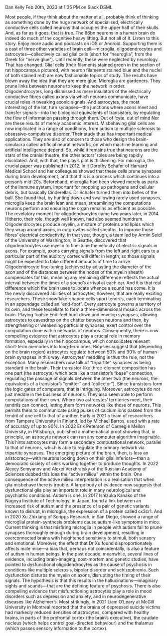Dan Kelly
  Feb 20th, 2023 at 1:35 PM on Slack DSML  
  
Most people, if they think about the matter at all, probably think of thinking as something done by
the huge network of specialised, electrically conductive cells called neurons that occupies the upper
half of their skulls. And, as far as it goes, that is true. The 86bn neurons in a human brain do indeed do much of the cognitive heavy lifting. But not all of it.
Listen to this story. Enjoy more audio and podcasts on iOS or Android.
Supporting them is a cast of three other varieties of brain cell—microglia, oligodendrocytes and
 astrocytes—collectively called glial cells (short for “neuroglia”, from the Greek for “nerve glue”).
Until recently, these were neglected by neurology. That has changed. Glial cells (their filaments
stained green in the section of rat hippocampus pictured, with neuron filaments stained blue and the
nuclei of both stained red) are now fashionable topics of study. The results have blown away the
idea that they are mere glue.
Microglia are gardeners. They prune links between neurons to keep the network in order. Oligodendrocytes,
 long dismissed as mere insulators of the electrically conductive fibres called axons via which neurons
communicate, have crucial roles in tweaking axonic signals. And astrocytes, the most interesting of the
lot, turn synapses—the junctions where axons meet and transfer signals—into the biological equivalents
 of transistors, by regulating the flow of information passing through them.
Out of ‘cyte, out of mind
Nor are these results of merely academic interest. Misbehaving glial cells are now implicated in a
range of conditions, from autism to multiple sclerosis to obsessive-compulsive disorder. Their study
thus has important medical applications. They are also of concern to those who design the
 brain-simulacra called artificial neural networks, on which machine learning and artificial
intelligence depend. So, while it remains true that neurons are the stars of the cranial theatre,
the other actors’ roles are being rapidly elucidated. And, with that, the play’s plot is thickening.
For microglia, the crucial paper was published in 2012. In it Dorothy Schafer of Harvard Medical
School and her colleagues showed that these cells prune synapses during brain development, and that
 this is a process which continues into a person’s mid-20s. Beforehand, microglia had been viewed
merely as parts of the immune system, important for mopping up pathogens and cellular debris, but
basically Cinderellas. Dr Schafer turned them into belles of the ball. She found that, by hunting
down and swallowing rarely used synapses, microglia keep the brain lean and mean, streamlining the
 computations neurons perform and ensuring the organ remains as efficient as possible.
The revelatory moment for oligodendrocytes came two years later, in 2014. Hitherto, their role,
though well known, had also seemed humdrum. Oligodendrocytes produce myelin, a mixture of proteins
and lipids which they wrap around axons, in outgrowths called sheaths, to improve those fibres’
electrical conductivity. In that year, though, a team led by Armin Seidl of the University of
Washington, in Seattle, discovered that oligodendrocytes use myelin to fine-tune the velocity of
electric signals in axons.
For example, axons carrying signals from the left and right ears to a particular part of the auditory
cortex will differ in length, so those signals might be expected to take different amounts of time
 to arrive. Oligodendrocyte fine-tuning (achieved by adjusting the diameter of the axon and of the
distances between the nodes of the myelin sheath) compensates for this, meaning any remaining
difference reflects the actual interval between the times of a sound’s arrival at each ear. And it
 is that real difference which the brain uses to locate whence a sound has come.
It is the newly discovered abilities of astrocytes, however, that are really exciting researchers.
These snowflake-shaped cells sport tendrils, each terminating in an appendage called an “end-foot”.
 Every astrocyte governs a territory of its own, and these tessellate to form a three-dimensional
mosaic across the brain.
Playing footsie
End-feet hunt down and envelop synapses, allowing astrocytes to eavesdrop on the chatter between neurons and then, by strengthening or weakening particular synapses, exert control over the computation done within networks of neurons. Consequently, there is now compelling evidence that astrocytes play a crucial role in memory formation, especially in the hippocampus, which consolidates relevant short-term memories into long-term ones.
Biopsies suggest that (depending on the brain region) astrocytes regulate between 50% and 90% of
human-brain synapses in this way. Astrocytes’ meddling is thus the rule, not the exception. Many
researchers now talk of “tripartite” synapses as being standard in the brain. Their transistor-like
three-element composition has one part (the astrocyte) which acts like a transistor’s “base” connection,
 regulating the passage of signals between the other two (the neurons, the equivalents of a transistor’s
 “emitter” and “collector”). Since transistors form the logic gates of computers, that is intriguing.
Moreover, astrocytes do not just meddle in the business of neurons. They also seem able to perform
computations of their own. Where two astrocytes’ territories meet, their tendrils can connect, letting
 them form networks like those of neurons. This permits them to communicate using pulses of calcium
ions passed from the tendril of one cell to that of another.
Early in 2021 a team of researchers from Tampere University in Finland, led by Michael Barros, used
with a rate of accuracy of up to 90%. In 2022 Erik Peterson of Carnegie Mellon University, in
Pittsburgh, published a mathematical proof showing that, in principle, an astrocyte network can
run any computer algorithm imaginable. This hints astrocytes may form a secondary computational
 network, parallel to that of neurons, which is able to regulate the primary network via tripartite
synapses.
The emerging picture of the brain, then, is less an aristocracy—with neurons looking down on their
glial inferiors—than a democratic society of cells working together to produce thoughts. In 2022
 Alexey Semyanov and Alexei Verkhratsky of the Russian Academy of Sciences dubbed this idea the
 “active milieu” within the brain.
One consequence of the active milieu interpretation is a realisation that when glia misbehave there is
trouble. A large body of evidence now suggests that dysfunctional glia play an important role in many
neurological and psychiatric conditions.
Autism is one. In 2017 Ishizuka Kanako of the Nagoya Institute of Technology, in Japan, found a link
 between an increased risk of autism and the presence of a pair of genetic variants known to disrupt,
 in microglia, the expression of a protein called cx3cr1. And in 2020 Xu Zhixiang of Scripps Research,
in San Diego, showed a range of microglial protein-synthesis problems cause autism-like symptoms in
mice.
Current thinking is that misfiring microglia in people with autism fail to prune synapses thoroughly
enough during brain development, resulting in overconnected brains with heightened sensitivity to
stimuli, both sensory and emotional. Moreover, the effect that Dr Xu found disproportionately affects
male mice—a bias that, perhaps not coincidentally, is also a feature of autism in human beings.
In the past decade, meanwhile, several lines of evidence, including brain-imaging, post-mortem and
 genetic studies, have pointed to dysfunctional oligodendrocytes as the cause of psychosis in conditions
like multiple sclerosis, bipolar disorder and schizophrenia. Such dysfunction disturbs the myelin on
axons, disrupting the timing of their signals. The hypothesis is that this results in the
hallucinations—imaginary sights and sounds—that are the defining feature of psychosis.
There is also compelling evidence that misfunctioning astrocytes play a role in mood disorders such
as depression and anxiety, and in neurodegenerative diseases like Alzheimer’s. Most strikingly, in
 2021 Liam O’Leary at McGill University in Montreal reported that the brains of depressed suicide
victims had markedly reduced densities of astrocytes, compared with healthy brains, in parts of the
 prefrontal cortex (the brain’s executive), the caudate nucleus (which helps control goal-directed
behaviour) and the thalamus (which passes sensory information to the cortex).
